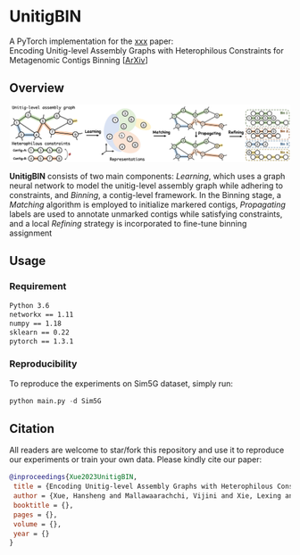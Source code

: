 # UnitigBIN
A PyTorch implementation for the [xxx](xxx) paper:<br>
Encoding Unitig-level Assembly Graphs with Heterophilous Constraints for Metagenomic Contigs Binning [[ArXiv](xxx)]<br>

## Overview

<p align="center">
  <img src="UnitigBin.jpg" width="700" title="The pipeline of our proposed method, UnitigBin.">
</p>

**UnitigBIN** consists of two main components: *Learning*, which uses a graph neural network to model the unitig-level assembly graph while adhering to constraints, and *Binning*, a contig-level framework. In the Binning stage, a *Matching* algorithm is employed to initialize markered contigs, *Propagating* labels are used to annotate unmarked contigs while satisfying constraints, and a local *Refining* strategy is incorporated to fine-tune binning assignment


## Usage
### Requirement
```
Python 3.6
networkx == 1.11
numpy == 1.18
sklearn == 0.22
pytorch == 1.3.1
```
### Reproducibility
To reproduce the experiments on Sim5G dataset, simply run:
```python
python main.py -d Sim5G
```

## Citation
All readers are welcome to star/fork this repository and use it to reproduce our experiments or train your own data. Please kindly cite our paper:
```bibtex
@inproceedings{Xue2023UnitigBIN,
 title = {Encoding Unitig-level Assembly Graphs with Heterophilous Constraints for Metagenomic Contigs Binning},
 author = {Xue, Hansheng and Mallawaarachchi, Vijini and Xie, Lexing and Rajan, Vaibhav},
 booktitle = {},
 pages = {},
 volume = {},
 year = {}
}

```